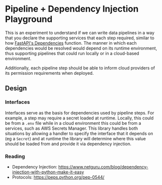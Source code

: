 # Pipeline + Dependency Injection Playground

This is an experiment to understand if we can write data pipelines in a way that you declare the supporting services that each step required, similar to how [FastAPI's Dependencies](https://fastapi.tiangolo.com/tutorial/dependencies/) function. The manner in which each dependencies would be resolved would depend on its runtime environment, thus supporting pipelines that could run locally or in a cloud-based environment.

Additionally, each pipeline step should be able to inform cloud providers of its permission requirements when deployed.

## Design

### Interfaces

Interfaces serve as the basis for dependencies used by pipeline steps. For example, a step may require a secret loaded at runtime. Locally, this could be from a `.env` file while in a cloud environment this could be from a services, such as AWS Secrets Manager. This library handles both situations by allowing a handler to specify the interface that it depends on (eg a `Secret`) and at runtime the library will determine where this value should be loaded from and provide it via dependency injection.

### Reading

- Dependency Injection: https://www.netguru.com/blog/dependency-injection-with-python-make-it-easy
- Protocols: https://peps.python.org/pep-0544/
